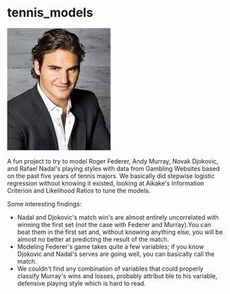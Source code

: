 tennis_models
=============

![roger](roger-federer-1-sized.jpg)


A fun project to try to model Roger Federer, Andy Murray, Novak Djokovic, and Rafael Nadal's playing styles with 
data from Gambling Websites based on the past five years of tennis majors. We basically did stepwise logistic
regression without knowing it existed, looking at Aikake's Information Criterion and Likelihood Ratios to tune the models.

Some interesting findings:
- Nadal and Djokovic's match win's are almost entirely uncorrelated with winning the first set (not the case with Federer and Murray).You can beat them in the first set and, without knowing anything else, you will be almost no better at predicting the result of the match.
- Modeling Federer's game takes quite a few variables; if you know Djokovic and Nadal's serves are going well, you can basically call the match.
- We couldn't find any combination of variables that could properly classify Murray's wins and losses, probably attribut ble to his variable, defensive playing style which is hard to read.
